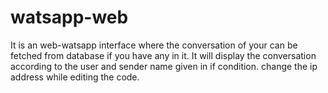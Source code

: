 # watsapp-web
It is an web-watsapp interface where the conversation of your can be fetched from database if you have any in it.
It will display the conversation according to the user and sender name given in if condition.
change the ip address while editing the code.

